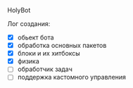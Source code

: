 HolyBot

Лог создания:
 - [x] обьект бота
 - [x] обработка основных пакетов
 - [x] блоки и их хитбоксы
 - [x] физика
 - [ ] обработчик задач
 - [ ] поддержка кастомного управления
